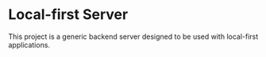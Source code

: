 # Local-first Server
This project is a generic backend server designed to be used with local-first applications.  
